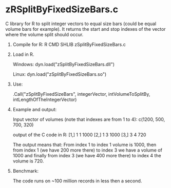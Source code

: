 # zRSplitByFixedSizeBars.c
C library for R to split integer vectors to equal size bars (could be equal volume bars for example). 
It returns the start and stop indexes of the vector where the volume split should occur.

1. Compile for R:
	R CMD SHLIB zSplitByFixedSizeBars.c

2. Load in R.
		
	Windows:
		dyn.load("zSplitByFixedSizeBars.dll")

	Linux:
		dyn.load("zSplitByFixedSizeBars.so")

3. Use:
	
	.Call("zSplitByFixedSizeBars", integerVector, intVolumeToSplitBy, intLengthOfTheIntegerVector)

4. Example and output:
	
	Input vector of volumes (note that indexes are from 1 to 4): 
	c(1200, 500, 700, 320)


	output of the C code in R:
	[1,]    1    1 1000
	[2,]    1    3 1000
	[3,]    3    4  720

	The output means that:
	From index 1 to index 1 volume is 1000, then from index 1 (we have 200 more there) to index 3 
	we have a volume of 1000 and finally from index 3 (we have 400 more there) to index 4 the volume is 720.

5. Benchmark:
	
	The code runs on ~100 million records in less then a second.
